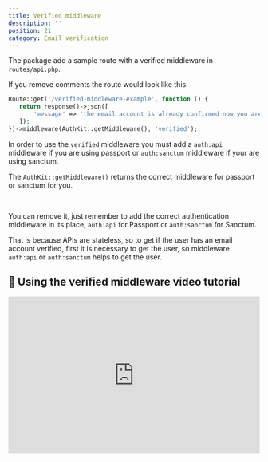 ```yaml
---
title: Verified middleware
description: ''
position: 21
category: Email verification
---
```


The package add a sample route with a verified middleware in `routes/api.php`.

If you remove comments the route would look like this:

```php
Route::get('/verified-middleware-example', function () {
   return response()->json([
       'message' => 'the email account is already confirmed now you are able to see this message...',
   ]);
})->middleware(AuthKit::getMiddleware(), 'verified');
```

In order to use the `verified` middleware you must add a `auth:api` middleware if you are using passport or `auth:sanctum` middleware if your are using sanctum.

<alert>

The `AuthKit::getMiddleware()` returns the correct middleware for passport or sanctum for you.

<br>

You can remove it, just remember to add the correct authentication middleware in its place, `auth:api` for Passport or `auth:sanctum` for Sanctum.

</alert>

That is because APIs are stateless, so to get if the user has an email account verified, first it is necessary to get the user, so middleware `auth:api` or `auth:sanctum` helps to get the user.

## 🍿 Using the verified middleware video tutorial

<iframe style="width: 100%" height="315" src="https://www.youtube.com/embed/yrKTAUezkkQ" frameborder="0" allow="accelerometer; autoplay; clipboard-write; encrypted-media; gyroscope; picture-in-picture" allowfullscreen></iframe>